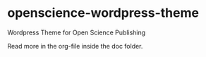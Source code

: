 openscience-wordpress-theme
===========================

Wordpress Theme for Open Science Publishing

Read more in the org-file inside the doc folder.
